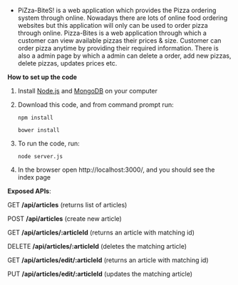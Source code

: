 

* PiZza-BiteS! is a web application which provides the Pizza ordering system through online. 
 Nowadays there are lots of online food ordering websites but this application will only can 
 be used to order pizza through online. Pizza-Bites is a web application through which a customer 
 can view available pizzas their prices & size. Customer can order pizza anytime by providing their
 required information. There is also a admin page by which a admin can delete a order, add new pizzas,
 delete pizzas, updates prices etc.


**How to set up the code**

1. Install [Node.js](https://nodejs.org/en/download/) and [MongoDB](https://www.mongodb.com/download-center?jmp=nav) on your computer

2. Download this code, and from command prompt run:

   `npm install`


   `bower install`


3. To run the code, run:

    `node server.js`

    
4. In the browser open http://localhost:3000/, and you should see the index page

**Exposed APIs**:

GET **/api/articles** (returns list of articles)

POST **/api/articles** (create new article)

GET **/api/articles/:articleId** (returns an article with matching id)

DELETE **/api/articles/:articleId** (deletes the matching article)

GET **/api/articles/edit/:articleId** (returns an article with matching id)

PUT **/api/articles/edit/:articleId** (updates the matching article)
